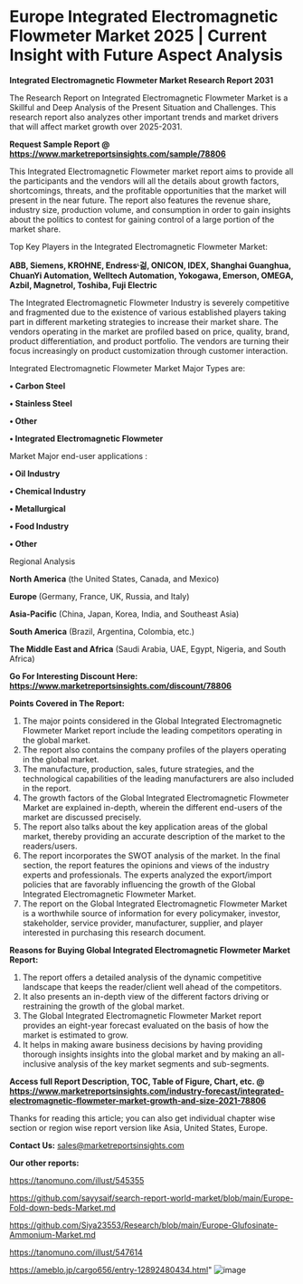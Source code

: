 # Europe Integrated Electromagnetic Flowmeter Market 2025 | Current Insight with Future Aspect Analysis

<strong>Integrated Electromagnetic Flowmeter Market Research Report 2031</strong>

The Research Report on Integrated Electromagnetic Flowmeter Market is a Skillful and Deep Analysis of the Present Situation and Challenges. This research report also analyzes other important trends and market drivers that will affect market growth over 2025-2031.

<strong>Request Sample Report @ <a href=https://www.marketreportsinsights.com/sample/78806>https://www.marketreportsinsights.com/sample/78806</a></strong>

This Integrated Electromagnetic Flowmeter market report aims to provide all the participants and the vendors will all the details about growth factors, shortcomings, threats, and the profitable opportunities that the market will present in the near future. The report also features the revenue share, industry size, production volume, and consumption in order to gain insights about the politics to contest for gaining control of a large portion of the market share.

Top Key Players in the Integrated Electromagnetic Flowmeter Market:

<strong>ABB, Siemens, KROHNE, Endressᶫ걺, ONICON, IDEX, Shanghai Guanghua, ChuanYi Automation, Welltech Automation, Yokogawa, Emerson, OMEGA, Azbil, Magnetrol, Toshiba, Fuji Electric</strong>

The Integrated Electromagnetic Flowmeter Industry is severely competitive and fragmented due to the existence of various established players taking part in different marketing strategies to increase their market share. The vendors operating in the market are profiled based on price, quality, brand, product differentiation, and product portfolio. The vendors are turning their focus increasingly on product customization through customer interaction.

Integrated Electromagnetic Flowmeter Market Major Types are:

<strong>• Carbon Steel

• Stainless Steel

• Other

• Integrated Electromagnetic Flowmeter</strong>

Market Major end-user applications :

<strong>• Oil Industry

• Chemical Industry

• Metallurgical

• Food Industry

• Other</strong>

Regional Analysis

</u><strong><b>North America</b></strong> (the United States, Canada, and Mexico)

<strong><b>Europe </b></strong>(Germany, France, UK, Russia, and Italy)

<strong><b>Asia-Pacific</b></strong> (China, Japan, Korea, India, and Southeast Asia)

<strong><b>South America</b></strong> (Brazil, Argentina, Colombia, etc.)

<strong><b>The Middle East and Africa</b></strong> (Saudi Arabia, UAE, Egypt, Nigeria, and South Africa)

<strong>Go For Interesting Discount Here: <a href=https://www.marketreportsinsights.com/discount/78806>https://www.marketreportsinsights.com/discount/78806</a></strong>

<strong>Points Covered in The Report:</strong>
<ol>
  <li>The major points considered in the Global Integrated Electromagnetic Flowmeter Market report include the leading competitors operating in the global market.</li>
  <li>The report also contains the company profiles of the players operating in the global market.</li>
  <li>The manufacture, production, sales, future strategies, and the technological capabilities of the leading manufacturers are also included in the report.</li>
  <li>The growth factors of the Global Integrated Electromagnetic Flowmeter Market are explained in-depth, wherein the different end-users of the market are discussed precisely.</li>
  <li>The report also talks about the key application areas of the global market, thereby providing an accurate description of the market to the readers/users.</li>
  <li>The report incorporates the SWOT analysis of the market. In the final section, the report features the opinions and views of the industry experts and professionals. The experts analyzed the export/import policies that are favorably influencing the growth of the Global Integrated Electromagnetic Flowmeter Market.</li>
  <li>The report on the Global Integrated Electromagnetic Flowmeter Market is a worthwhile source of information for every policymaker, investor, stakeholder, service provider, manufacturer, supplier, and player interested in purchasing this research document.</li>
</ol>
<strong>Reasons for Buying Global Integrated Electromagnetic Flowmeter Market Report:</strong>

<ol>
  <li>The report offers a detailed analysis of the dynamic competitive landscape that keeps the reader/client well ahead of the competitors.</li>
  <li>It also presents an in-depth view of the different factors driving or restraining the growth of the global market.</li>
  <li>The Global Integrated Electromagnetic Flowmeter Market report provides an eight-year forecast evaluated on the basis of how the market is estimated to grow.</li>
  <li>It helps in making aware business decisions by having providing thorough insights insights into the global market and by making an all-inclusive analysis of the key market segments and sub-segments.</li>
</ol>
<strong>Access full Report Description, TOC, Table of Figure, Chart, etc. @ <a href=https://www.marketreportsinsights.com/industry-forecast/integrated-electromagnetic-flowmeter-market-growth-and-size-2021-78806>https://www.marketreportsinsights.com/industry-forecast/integrated-electromagnetic-flowmeter-market-growth-and-size-2021-78806</a></strong>


Thanks for reading this article; you can also get individual chapter wise section or region wise report version like Asia, United States, Europe.

<strong>Contact Us:</strong>
sales@marketreportsinsights.com

<strong>Our other reports:</strong>

<a href=https://tanomuno.com/illust/545355>https://tanomuno.com/illust/545355</a>

<a href=https://github.com/sayysaif/search-report-world-market/blob/main/Europe-Fold-down-beds-Market.md>https://github.com/sayysaif/search-report-world-market/blob/main/Europe-Fold-down-beds-Market.md</a>

<a href=https://github.com/Siya23553/Research/blob/main/Europe-Glufosinate-Ammonium-Market.md>https://github.com/Siya23553/Research/blob/main/Europe-Glufosinate-Ammonium-Market.md</a>

<a href=https://tanomuno.com/illust/547614>https://tanomuno.com/illust/547614</a>

<a href=https://ameblo.jp/cargo656/entry-12892480434.html>https://ameblo.jp/cargo656/entry-12892480434.html</a>"
![image](https://github.com/user-attachments/assets/c5932e9c-56f5-4d21-8c87-401cbb61abaa)

